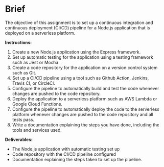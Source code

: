 # Brief

The objective of this assignment is to set up a continuous integration and continuous deployment (CI/CD) pipeline for a Node.js application that is deployed on a serverless platform.

**Instructions:**

1. Create a new Node.js application using the Express framework.
2. Set up automatic testing for the application using a testing framework such as Jest or Mocha.
3. Create a code repository for the application on a version control system such as Git.
4. Set up a CI/CD pipeline using a tool such as Github Action, Jenkins, Travis CI, or CircleCI.
5. Configure the pipeline to automatically build and test the code whenever changes are pushed to the code repository.
6. Deploy the application to a serverless platform such as AWS Lambda or Google Cloud Functions.
7. Configure the pipeline to automatically deploy the code to the serverless platform whenever changes are pushed to the code repository and all tests pass.
8. Write a documentation explaining the steps you have done, including the tools and services used.

**Deliverables:**

- The Node.js application with automatic testing set up
- Code repository with the CI/CD pipeline configured
- Documentation explaining the steps taken to set up the pipeline.